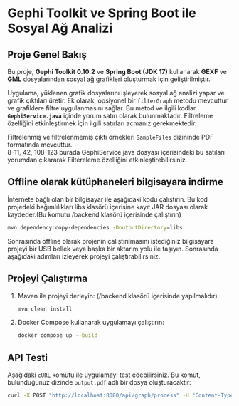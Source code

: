 # Gephi Toolkit ve Spring Boot ile Sosyal Ağ Analizi

## Proje Genel Bakış  
Bu proje, **Gephi Toolkit 0.10.2** ve **Spring Boot (JDK 17)** kullanarak **GEXF** ve **GML** dosyalarından sosyal ağ grafikleri oluşturmak için geliştirilmiştir.  

Uygulama, yüklenen grafik dosyalarını işleyerek sosyal ağ analizi yapar ve grafik çıktıları üretir. Ek olarak, opsiyonel bir `filterGraph` metodu mevcuttur ve grafiklere filtre uygulanmasını sağlar. Bu metod ve ilgili kodlar **`GephiService.java`** içinde yorum satırı olarak bulunmaktadır. Filtreleme özelliğini etkinleştirmek için ilgili satırları açmanız gerekmektedir.  

Filtrelenmiş ve filtrelenmemiş çıktı örnekleri `SampleFiles` dizininde PDF formatında mevcuttur.  
8-11, 42, 108-123 burada GephiService.java dosyası içerisindeki bu satıları yorumdan çıkararak Filtereleme özelliğini etkinleştirebilirsiniz.

## Offline olarak kütüphaneleri bilgisayara indirme

İnternete bağlı olan bir bilgisayar ile aşağıdaki kodu çalıştırın. Bu kod projedeki bağımlılıkları libs klasörü içerisine kayıt JAR dosyası olarak kaydeder.(Bu komutu /backend klasörü içerisinde çalıştırın)
```sh
mvn dependency:copy-dependencies -DoutputDirectory=libs
```
Sonrasında offline olarak projenin çalıştırılmasını istediğiniz bilgisayara projeyi bir USB bellek veya başka bir aktarım yolu ile taşıyın.
Sonrasında aşağıdaki adımları izleyerek projeyi çalıştırabilirsiniz.

## Projeyi Çalıştırma  

1. Maven ile projeyi derleyin:  (/backend klasörü içerisinde yapılmalıdır)
   ```sh
   mvn clean install
   ```
2. Docker Compose kullanarak uygulamayı çalıştırın:  
   ```sh
   docker compose up --build
   ```

## API Testi  

Aşağıdaki `cURL` komutu ile uygulamayı test edebilirsiniz. Bu komut, bulunduğunuz dizinde `output.pdf` adlı bir dosya oluşturacaktır:  

```sh
curl -X POST "http://localhost:8080/api/graph/process" -H "Content-Type: multipart/form-data"  -F "file=@./SampleFiles/Java.gexf" -o output.pdf
```